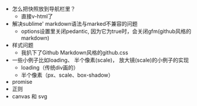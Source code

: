 - 怎么把快照放到导航栏里？
    + 直接v-html了
- 解决sublime' markdown语法与marked不兼容的问题
    + options设置里关闭pedantic, 因为它为true时，会关闭gfm(github风格的markdown)
- 样式问题
    + 我扒下了Github Markdown风格的github.css
- 一些小例子比如loading、 半个像素(scale)， 放大镜(scale)的小例子的实现
    + loading（传统div画的）
    + 半个像素（px、scale、box-shadow）
- promise
- 正则
- canvas 和 svg